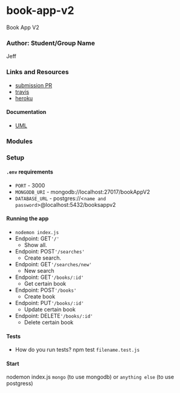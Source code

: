 # book-app-v2
Book App V2

### Author: Student/Group Name
Jeff

### Links and Resources
* [submission PR](https://github.com/JeffLawrence1/book-app-v2/pull/1)
* [travis](https://www.travis-ci.com/jeff-401-js/book-app-v2)
* [heroku](https://murmuring-sea-94133.herokuapp.com/)


#### Documentation
* [UML](https://photos.app.goo.gl/LJQL5Wb89FutaJUB6)

### Modules


### Setup
#### `.env` requirements
* `PORT` - 3000
* `MONGODB_URI` - mongodb://localhost:27017/bookAppV2
* `DATABASE_URL` - postgres://<`name and password`>@localhost:5432/booksappv2

#### Running the app
* `nodemon index.js`
* Endpoint: GET`'/'`
  * Show all.
* Endpoint: POST`'/searches'`
  * Create search.
* Endpoint: GET`'/searches/new'`
  * New search
* Endpoint: GET`'/books/:id'`
  * Get certain book
* Endpoint: POST`'/books'`
  * Create book
* Endpoint: PUT`'/books/:id'`
  * Update certain book
* Endpoint: DELETE`'/books/:id'`
  * Delete certain book

  
#### Tests
* How do you run tests?
npm test `filename.test.js`

#### Start
nodemon index.js `mongo` (to use mongodb) or `anything else` (to use postgress)
